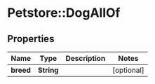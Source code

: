 # Petstore::DogAllOf

## Properties
Name | Type | Description | Notes
------------ | ------------- | ------------- | -------------
**breed** | **String** |  | [optional] 



